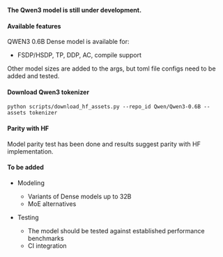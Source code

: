 **The Qwen3 model is still under development.**


#### Available features
QWEN3 0.6B Dense model is available for:

- FSDP/HSDP, TP, DDP, AC, compile support

Other model sizes are added to the args, but toml file configs need to be added and tested.

#### Download Qwen3 tokenizer

```python scripts/download_hf_assets.py --repo_id Qwen/Qwen3-0.6B --assets tokenizer```


#### Parity with HF

Model parity test has been done and results suggest parity with HF implementation.

#### To be added
- Modeling
    - Variants of Dense models up to 32B
    - MoE alternatives

- Testing
    - The model should be tested against established performance benchmarks
    - CI integration
